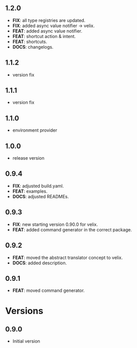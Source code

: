 ## 1.2.0

 - **FIX**: all type registries are updated.
 - **FIX**: added async value notifier -> velix.
 - **FEAT**: added async value notifier.
 - **FEAT**: shortcut action & intent.
 - **FEAT**: shortcuts.
 - **DOCS**: changelogs.

## 1.1.2

- version fix

## 1.1.1

- version fix

## 1.1.0

- environment provider

## 1.0.0

- release version

## 0.9.4

 - **FIX**: adjusted build.yaml.
 - **FEAT**: examples.
 - **DOCS**: adjusted READMEs.

## 0.9.3

 - **FIX**: new starting version 0.90.0 for velix.
 - **FEAT**: added command generator in the correct package.

## 0.9.2

 - **FEAT**: moved the abstract translator concept to velix.
 - **DOCS**: added description.

## 0.9.1

 - **FEAT**: moved command generator.

# Versions

## 0.9.0

- Initial version